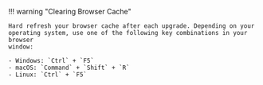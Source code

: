 !!! warning "Clearing Browser Cache"

    Hard refresh your browser cache after each upgrade. Depending on your
    operating system, use one of the following key combinations in your browser
    window:

    - Windows: `Ctrl` + `F5`
    - macOS: `Command` + `Shift` + `R`
    - Linux: `Ctrl` + `F5`
